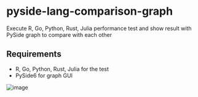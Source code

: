 # pyside-lang-comparison-graph
Execute R, Go, Python, Rust, Julia performance test and show result with PySide graph to compare with each other

## Requirements
* R, Go, Python, Rust, Julia for the test
* PySide6 for graph GUI

![image](https://user-images.githubusercontent.com/55078043/194742806-3d6da039-1f4e-4751-b120-3f1f0fcacc45.png)
